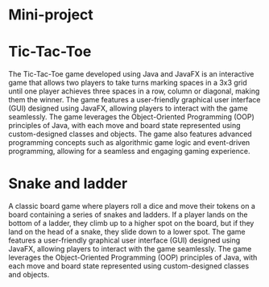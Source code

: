 # Mini-project

# Tic-Tac-Toe

The Tic-Tac-Toe game developed using Java and JavaFX is an interactive game that allows two players to take turns marking spaces in a 3x3 grid until one player achieves three spaces in a row, column or diagonal, making them the winner. The game features a user-friendly graphical user interface (GUI) designed using JavaFX, allowing players to interact with the game seamlessly. The game leverages the Object-Oriented Programming (OOP) principles of Java, with each move and board state represented using custom-designed classes and objects. The game also features advanced programming concepts such as algorithmic game logic and event-driven programming, allowing for a seamless and engaging gaming experience.

# Snake and ladder

A classic board game where players roll a dice and move their tokens on a board containing a series of snakes and ladders. If a player lands on the bottom of a ladder, they climb up to a higher spot on the board, but if they land on the head of a snake, they slide down to a lower spot. The game features a user-friendly graphical user interface (GUI) designed using JavaFX, allowing players to interact with the game seamlessly. The game leverages the Object-Oriented Programming (OOP) principles of Java, with each move and board state represented using custom-designed classes and objects. 
